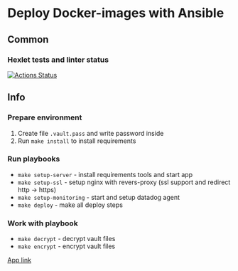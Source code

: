 # Deploy Docker-images with Ansible

## Common

### Hexlet tests and linter status

[![Actions Status](https://github.com/gelugu/devops-for-programmers-project-76/workflows/hexlet-check/badge.svg)](https://github.com/gelugu/devops-for-programmers-project-76/actions)

## Info

### Prepare environment

1. Create file `.vault.pass` and write password inside
2. Run `make install` to install requirements

### Run playbooks

* `make setup-server` - install requirements tools and start app
* `make setup-ssl` - setup nginx with revers-proxy (ssl support and redirect http -> https)
* `make setup-monitoring` - start and setup datadog agent
* `make deploy` - make all deploy steps

### Work with playbook

* `make decrypt` - decrypt vault files
* `make encrypt` - encrypt vault files

[App link](https://hexlet.gelugu.com)
